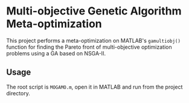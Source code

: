 # Multi-objective Genetic Algorithm Meta-optimization

This project performs a meta-optimization on MATLAB's `gamultiobj()` function for finding the Pareto front of multi-objective optimization problems using a GA based on NSGA-II.

## Usage

The root script is `MOGAMO.m`, open it in MATLAB and run from the project directory.
